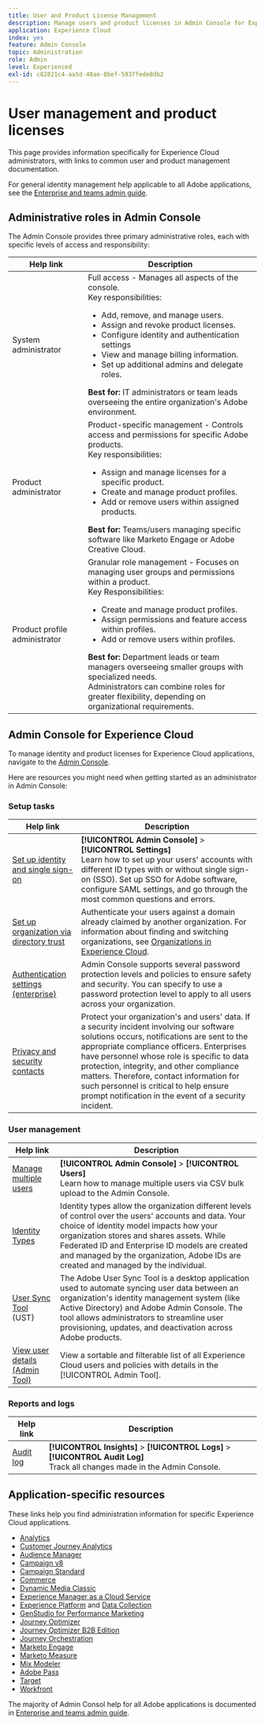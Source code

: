 ```yaml
---
title: User and Product License Management 
description: Manage users and product licenses in Admin Console for Experience Cloud applications.
application: Experience Cloud
index: yes
feature: Admin Console
topic: Administration
role: Admin
level: Experienced
exl-id: c82821c4-aa5d-48ae-8bef-5937fede8db2
---
```

# User management and product licenses

This page provides information specifically for Experience Cloud administrators, with links to common user and product management documentation. 

For general identity management help applicable to all Adobe applications, see the [Enterprise and teams admin guide](https://helpx.adobe.com/enterprise/admin-guide.html).

## Administrative roles in Admin Console

The Admin Console provides three primary administrative roles, each with specific levels of access and responsibility:

| Help link |  Description |
| ------- | ------- |
|System administrator |Full access - Manages all aspects of the console. <br>Key responsibilities: <br><ul><li>Add, remove, and manage users.</li><li>Assign and revoke product licenses.</li><li>Configure identity and authentication settings</li><li>View and manage billing information.</li><li>Set up additional admins and delegate roles.</li></ul> **Best for:** IT administrators or team leads overseeing the entire organization's Adobe environment. |
|Product administrator |Product-specific management - Controls access and permissions for specific Adobe products.<br>Key responsibilities:<ul><li>Assign and manage licenses for a specific product.</li><li>Create and manage product profiles.</li><li>Add or remove users within assigned products.</li></ul>   **Best for:** Teams/users managing specific software like Marketo Engage or Adobe Creative Cloud.|
|Product profile administrator |Granular role management - Focuses on managing user groups and permissions within a product.<br>Key Responsibilities:<ul><li>Create and manage product profiles.</li><li>Assign permissions and feature access within profiles.</li><li>Add or remove users within profiles.</li></ul> **Best for:** Department leads or team managers overseeing smaller groups with specialized needs. <br> Administrators can combine roles for greater flexibility, depending on organizational requirements.|

## Admin Console for Experience Cloud 

To manage identity and product licenses for Experience Cloud applications, navigate to the [Admin Console](https://adminconsole.adobe.com/enterprise/).

Here are resources you might need when getting started as an administrator in Admin Console:

### Setup tasks

| Help link |  Description |
| ------- | ------- |
|[Set up identity and single sign-on](https://helpx.adobe.com/enterprise/using/set-up-identity.html) | **[!UICONTROL  Admin Console]** > **[!UICONTROL Settings]** <br>Learn how to set up your users' accounts with different ID types with or without single sign-on (SSO). Set up SSO for Adobe software, configure SAML settings, and go through the most common questions and errors. |
|[Set up organization via directory trust](https://helpx.adobe.com/enterprise/using/directory-trust.html)  | Authenticate your users against a domain already claimed by another organization. For information about finding and switching organizations, see [Organizations in Experience Cloud](organizations.md).  |
|[Authentication settings (enterprise)](https://helpx.adobe.com/enterprise/using/authentication-settings.html)  |Admin Console supports several password protection levels and policies to ensure safety and security. You can specify to use a password protection level to apply to all users across your organization.  |
| [Privacy and security contacts](https://helpx.adobe.com/enterprise/using/security-contacts.html)  | Protect your organization's and users' data. If a security incident involving our software solutions occurs, notifications are sent to the appropriate compliance officers. Enterprises have personnel whose role is specific to data protection, integrity, and other compliance matters. Therefore, contact information for such personnel is critical to help ensure prompt notification in the event of a security incident.|

### User management

| Help link | Description |
| ------- | ------- |
|[Manage multiple users](https://helpx.adobe.com/enterprise/using/bulk-upload-users.html) |**[!UICONTROL Admin Console]** > **[!UICONTROL Users]** <br>Learn how to manage multiple users via CSV bulk upload to the Admin Console.  |
| [Identity Types](https://helpx.adobe.com/enterprise/using/identity.html) | Identity types allow the organization different levels of control over the users' accounts and data. Your choice of identity model impacts how your organization stores and shares assets. While Federated ID and Enterprise ID models are created and managed by the organization, Adobe IDs are created and managed by the individual.  |
|[User Sync Tool](https://helpx.adobe.com/enterprise/using/user-sync.html) (UST)  |The Adobe User Sync Tool is a desktop application used to automate syncing user data between an organization's identity management system (like Active Directory) and Adobe Admin Console. The tool allows administrators to streamline user provisioning, updates, and deactivation across Adobe products.  |
|[View user details (Admin Tool)](admin-tool-experience-cloud.md)  | View a sortable and filterable list of all Experience Cloud users and policies with details in the [!UICONTROL Admin Tool]. |

### Reports and logs

| Help link | Description |
| ------- |------- |
| [Audit log](https://helpx.adobe.com/enterprise/using/audit-logs.html) |**[!UICONTROL Insights]** > **[!UICONTROL Logs]** > **[!UICONTROL Audit Log]** <br> Track all changes made in the Admin Console. |


## Application-specific resources

These links help you find administration information for specific Experience Cloud applications.

<!-- | Application | Link to resource|
| ------- | ------- |
|  [!DNL Analytics] <p>Customer Journey Analytics| [Analytics in the Adobe Admin Console overview](https://experienceleague.adobe.com/en/docs/analytics/admin/admin-console/home) <p>[Administration requirements](https://experienceleague.adobe.com/en/docs/analytics-platform/using/cja-workspace/workspace-faq/frequently-asked-questions-analysis-workspace) |
| [!DNL Audience Manager] | [Audience Manager user migration to Admin Console](https://experienceleague.adobe.com/en/docs/audience-manager/user-guide/features/administration/admin-console-migration) |
| [!DNL Campaign] v8 |  [Get started with permissions](https://experienceleague.adobe.com/en/docs/campaign/campaign-v8/admin/permissions/gs-permissions) |
| [!DNL Campaign Standard] to [!DNL Campaign v8] | [User access management from Campaign Standard to Campaign V8](https://experienceleague.adobe.com/en/docs/campaign-web/acs-to-ac/user-management-acs) |
| [!DNL Commerce] | [Configure the Commerce Admin Integration with Adobe ID](https://experienceleague.adobe.com/en/docs/commerce-admin/start/admin/ims/adobe-ims-config) |
| [!DNL Dynamic Media Classic] | [Administration setup](https://experienceleague.adobe.com/en/docs/dynamic-media-classic/using/setup/administration-setup#user_administration) |
| [!DNL Experience Manager as a Cloud Service] |  [Accessing the Admin Console](https://experienceleague.adobe.com/en/docs/experience-manager-cloud-service/content/onboarding/journey/admin-console) |
| [!DNL Experience Platform] <p>[!DNL Data Collection] | [Access control UI overview](https://experienceleague.adobe.com/en/docs/experience-platform/access-control/ui/overview) <p>[Permission management for data collection in Experience Platform](https://experienceleague.adobe.com/en/docs/experience-platform/collection/permissions)|
| [!DNL GenStudio for Performance Marketing] | [Provision Adobe GenStudio for Performance Marketing](https://experienceleague.adobe.com/en/docs/genstudio-for-performance-marketing/user-guide/intro/product-provisioning) |
| [!DNL Journey Optimizer] | [Manage users and roles](https://experienceleague.adobe.com/en/docs/journey-optimizer/using/access-control/permissions) |
| [!DNL Journey Optimizer B2B Edition] | [User management](https://experienceleague.adobe.com/en/docs/journey-optimizer-b2b/user/admin/user-management) |
|[!DNL  Journey Orchestration] | [Access management](https://experienceleague.adobe.com/en/docs/journeys/using/starting-with-journeys/access-management) |
| [!DNL Marketo Engage] | [Understanding Marketo Subscription and User Migration to the Adobe Admin Console](https://experienceleague.adobe.com/en/docs/marketo/using/product-docs/administration/marketo-with-adobe-identity/subscription-and-user-migration/understanding-marketo-subscription-and-user-migration-to-the-adobe-admin-console) |
| [!DNL Marketo Measure] | [Adobe Admin Console Setup](https://experienceleague.adobe.com/en/docs/marketo-measure/using/configuration-and-setup/getting-started-with-marketo-measure/adobe-admin-console-setup) |
| [!DNL Mix Modeler] | [Access controls](https://experienceleague.adobe.com/en/docs/mix-modeler/using/data-governance/access-controls) |
| [!DNL Pass] | [Get started with Account IQ](https://experienceleague.adobe.com/en/docs/pass/aiq-help/get-started) |
| [!DNL Target] | [Administrator first steps](https://experienceleague.adobe.com/en/docs/target/using/administer/start-target) <p> [User management](https://experienceleague.adobe.com/en/docs/target/using/administer/manage-users/user-management) |
| [!DNL Workfront] | [Manage users in the Adobe Admin Console](https://experienceleague.adobe.com/en/docs/workfront/using/administration-and-setup/add-users/create-manage-users/admin-console) |

 -->

* [Analytics](https://experienceleague.adobe.com/en/docs/analytics/admin/admin-console/home) 
* [Customer Journey Analytics](https://experienceleague.adobe.com/en/docs/analytics-platform/using/cja-workspace/workspace-faq/frequently-asked-questions-analysis-workspace) 
* [Audience Manager](https://experienceleague.adobe.com/en/docs/audience-manager/user-guide/features/administration/admin-console-migration) 
* [Campaign v8](https://experienceleague.adobe.com/en/docs/campaign/campaign-v8/admin/permissions/gs-permissions) 
* [Campaign Standard](https://experienceleague.adobe.com/en/docs/campaign-web/acs-to-ac/user-management-acs) 
* [Commerce](https://experienceleague.adobe.com/en/docs/commerce-admin/start/admin/ims/adobe-ims-config) 
* [Dynamic Media Classic](https://experienceleague.adobe.com/en/docs/dynamic-media-classic/using/setup/administration-setup#user_administration) 
* [Experience Manager as a Cloud Service](https://experienceleague.adobe.com/en/docs/experience-manager-cloud-service/content/onboarding/journey/admin-console) 
* [Experience Platform](https://experienceleague.adobe.com/en/docs/experience-platform/access-control/ui/overview) and [Data Collection](https://experienceleague.adobe.com/en/docs/experience-platform/collection/permissions)
* [GenStudio for Performance Marketing](https://experienceleague.adobe.com/en/docs/genstudio-for-performance-marketing/user-guide/intro/product-provisioning) 
* [Journey Optimizer](https://experienceleague.adobe.com/en/docs/journey-optimizer/using/access-control/permissions) 
* [Journey Optimizer B2B Edition](https://experienceleague.adobe.com/en/docs/journey-optimizer-b2b/user/admin/user-management) 
* [Journey Orchestration](https://experienceleague.adobe.com/en/docs/journeys/using/starting-with-journeys/access-management) 
* [Marketo Engage](https://experienceleague.adobe.com/en/docs/marketo/using/product-docs/administration/marketo-with-adobe-identity/subscription-and-user-migration/understanding-marketo-subscription-and-user-migration-to-the-adobe-admin-console) 
* [Marketo Measure](https://experienceleague.adobe.com/en/docs/marketo-measure/using/configuration-and-setup/getting-started-with-marketo-measure/adobe-admin-console-setup) 
* [Mix Modeler](https://experienceleague.adobe.com/en/docs/mix-modeler/using/data-governance/access-controls)
* [Adobe Pass](https://experienceleague.adobe.com/en/docs/pass/aiq-help/get-started)
* [Target](https://experienceleague.adobe.com/en/docs/target/using/administer/start-target)
* [Workfront](https://experienceleague.adobe.com/en/docs/workfront/using/administration-and-setup/add-users/create-manage-users/admin-console)

The majority of Admin Consol help for all Adobe applications is documented in [Enterprise and teams admin guide](https://helpx.adobe.com/enterprise/admin-guide.html).
